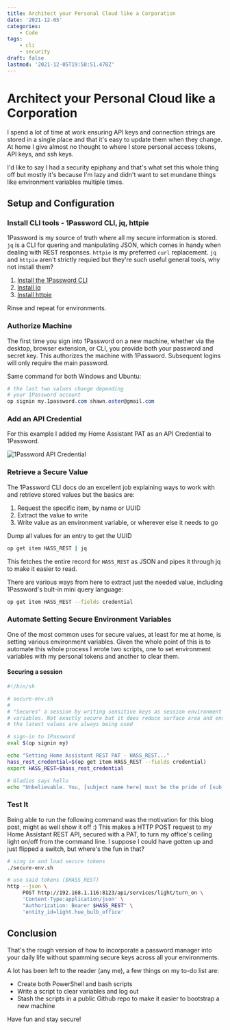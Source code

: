 ```yaml
---
title: Architect your Personal Cloud like a Corporation
date: '2021-12-05'
categories:
    - Code
tags:
    - cli
    - security
draft: false
lastmod: '2021-12-05T19:58:51.478Z'
---
```


# Architect your Personal Cloud like a Corporation

I spend a lot of time at work ensuring API keys and connection strings are stored in a single place and that it's easy to update them when they change. At home I give almost no thought to where I store personal access tokens, API keys, and ssh keys.

I'd like to say I had a security epiphany and that's what set this whole thing off but mostly it's because I'm lazy and didn't want to set mundane things like environment variables multiple times.

## Setup and Configuration

### Install CLI tools - 1Password CLI, jq, httpie

1Password is my source of truth where all my secure information is stored. `jq` is a CLI for quering and manipulating JSON, which comes in handy when dealing with REST responses. `httpie` is my preferred `curl` replacement. `jq` and `httpie` aren't strictly requied but they're such useful general tools, why not install them?

1. [Install the 1Password CLI](https://support.1password.com/command-line-getting-started/)
1. [Install jq](https://stedolan.github.io/jq/download/)
1. [Install httpie](https://httpie.io/download)

Rinse and repeat for environments.

### Authorize Machine

The first time you sign into 1Password on a new machine, whether via the desktop, browser extension, or CLI, you provide both your password and secret key. This authorizes the machine with 1Password. Subsequent logins will only require the main password.

Same command for both Windows and Ubuntu:

```powershell
# the last two values change depending
# your 1Password account
op signin my.1password.com shawn.oster@gmail.com
```

### Add an API Credential

For this example I added my Home Assistant PAT as an API Credential to 1Password.

![1Password API Credential](/images/hass_rest.png)

### Retrieve a Secure Value

The 1Password CLI docs do an excellent job explaining ways to work with and retrieve stored values but the basics are:

1. Request the specific item, by name or UUID
1. Extract the value to write
1. Write value as an environment variable, or wherever else it needs to go

Dump all values for an entry to get the UUID

```bash
op get item HASS_REST | jq
```

This fetches the entire record for `HASS_REST` as JSON and pipes it through jq to make it easier to read.

There are various ways from here to extract just the needed value, including 1Password's bult-in mini query language:

```bash
op get item HASS_REST --fields credential
```

### Automate Setting Secure Environment Variables

One of the most common uses for secure values, at least for me at home, is setting various environment variables. Given the whole point of this is to automate this whole process I wrote two scripts, one to set environment variables with my personal tokens and another to clear them.

#### Securing a session

```bash
#!/bin/sh

# secure-env.sh
#
# "Secures" a session by writing sensitive keys as session environment
# variables. Not exactly secure but it does reduce surface area and ensures
# the latest values are always being used

# sign-in to 1Password
eval $(op signin my)

echo "Setting Home Assistant REST PAT - HASS_REST..."
hass_rest_credential=$(op get item HASS_REST --fields credential)
export HASS_REST=$hass_rest_credential

# Gladios says hello
echo "Unbelievable. You, [subject name here] must be the pride of [subject hometown here.]"
```

### Test It

Being able to run the following command was the motivation for this blog post, might as well show it off :) This makes a HTTP POST request to my Home Assistant REST API, secured with a PAT, to turn my office's ceiling light on/off from the command line. I suppose I could have gotten up and just flipped a switch, but where's the fun in that?

```bash
# sing in and load secure tokens
./secure-env.sh

# use said tokens ($HASS_REST)
http --json \
     POST http://192.168.1.116:8123/api/services/light/turn_on \
     'Content-Type:application/json' \
     "Authorization: Bearer $HASS_REST" \
     'entity_id=light.hue_bulb_office'
 ```

## Conclusion

That's the rough version of how to incorporate a password manager into your daily life without spamming secure keys across all your environments.

A lot has been left to the reader (any me), a few things on my to-do list are:

- Create both PowerShell and bash scripts
- Write a script to clear variables and log out
- Stash the scripts in a public Github repo to make it easier to bootstrap a new machine

Have fun and stay secure!
